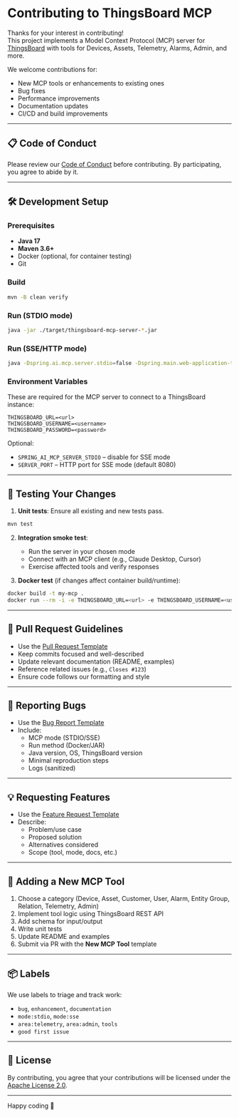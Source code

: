 # Contributing to ThingsBoard MCP

Thanks for your interest in contributing!  
This project implements a Model Context Protocol (MCP) server for [ThingsBoard](https://thingsboard.io) with tools for Devices, Assets, Telemetry, Alarms, Admin, and more.

We welcome contributions for:
- New MCP tools or enhancements to existing ones
- Bug fixes
- Performance improvements
- Documentation updates
- CI/CD and build improvements

---

## 📋 Code of Conduct
Please review our [Code of Conduct](CODE_OF_CONDUCT.md) before contributing. By participating, you agree to abide by it.

---

## 🛠 Development Setup

### Prerequisites
- **Java 17**
- **Maven 3.6+**
- Docker (optional, for container testing)
- Git

### Build
```bash
mvn -B clean verify
```

### Run (STDIO mode)
```bash
java -jar ./target/thingsboard-mcp-server-*.jar
```

### Run (SSE/HTTP mode)
```bash
java -Dspring.ai.mcp.server.stdio=false -Dspring.main.web-application-type=servlet -jar ./target/thingsboard-mcp-server-*.jar
```

### Environment Variables
These are required for the MCP server to connect to a ThingsBoard instance:
```
THINGSBOARD_URL=<url>
THINGSBOARD_USERNAME=<username>
THINGSBOARD_PASSWORD=<password>
```
Optional:
- `SPRING_AI_MCP_SERVER_STDIO` – disable for SSE mode
- `SERVER_PORT` – HTTP port for SSE mode (default 8080)

---

## 🧪 Testing Your Changes
1. **Unit tests**: Ensure all existing and new tests pass.
```bash
mvn test
```

2. **Integration smoke test**:
    - Run the server in your chosen mode
    - Connect with an MCP client (e.g., Claude Desktop, Cursor)
    - Exercise affected tools and verify responses

3. **Docker test** (if changes affect container build/runtime):
```bash
docker build -t my-mcp .
docker run --rm -i -e THINGSBOARD_URL=<url> -e THINGSBOARD_USERNAME=<user> -e THINGSBOARD_PASSWORD=<pass> my-mcp
```

---

## 📝 Pull Request Guidelines
- Use the [Pull Request Template](.github/PULL_REQUEST_TEMPLATE.md)
- Keep commits focused and well-described
- Update relevant documentation (README, examples)
- Reference related issues (e.g., `Closes #123`)
- Ensure code follows our formatting and style

---

## 🐛 Reporting Bugs
- Use the [Bug Report Template](.github/ISSUE_TEMPLATE/bug_report.md)
- Include:
    - MCP mode (STDIO/SSE)
    - Run method (Docker/JAR)
    - Java version, OS, ThingsBoard version
    - Minimal reproduction steps
    - Logs (sanitized)

---

## 💡 Requesting Features
- Use the [Feature Request Template](.github/ISSUE_TEMPLATE/feature_request.md)
- Describe:
    - Problem/use case
    - Proposed solution
    - Alternatives considered
    - Scope (tool, mode, docs, etc.)

---

## 🔧 Adding a New MCP Tool
1. Choose a category (Device, Asset, Customer, User, Alarm, Entity Group, Relation, Telemetry, Admin)
2. Implement tool logic using ThingsBoard REST API
3. Add schema for input/output
4. Write unit tests
5. Update README and examples
6. Submit via PR with the **New MCP Tool** template

---

## 📦 Labels
We use labels to triage and track work:
- `bug`, `enhancement`, `documentation`
- `mode:stdio`, `mode:sse`
- `area:telemetry`, `area:admin`, `tools`
- `good first issue`

---

## 📜 License
By contributing, you agree that your contributions will be licensed under the [Apache License 2.0](LICENSE).

---

Happy coding 🚀
